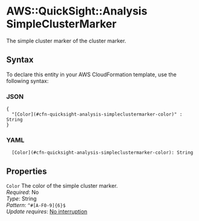 # AWS::QuickSight::Analysis SimpleClusterMarker<a name="aws-properties-quicksight-analysis-simpleclustermarker"></a>

The simple cluster marker of the cluster marker\.

## Syntax<a name="aws-properties-quicksight-analysis-simpleclustermarker-syntax"></a>

To declare this entity in your AWS CloudFormation template, use the following syntax:

### JSON<a name="aws-properties-quicksight-analysis-simpleclustermarker-syntax.json"></a>

```
{
  "[Color](#cfn-quicksight-analysis-simpleclustermarker-color)" : String
}
```

### YAML<a name="aws-properties-quicksight-analysis-simpleclustermarker-syntax.yaml"></a>

```
  [Color](#cfn-quicksight-analysis-simpleclustermarker-color): String
```

## Properties<a name="aws-properties-quicksight-analysis-simpleclustermarker-properties"></a>

`Color`  <a name="cfn-quicksight-analysis-simpleclustermarker-color"></a>
The color of the simple cluster marker\.  
*Required*: No  
*Type*: String  
*Pattern*: `^#[A-F0-9]{6}$`  
*Update requires*: [No interruption](https://docs.aws.amazon.com/AWSCloudFormation/latest/UserGuide/using-cfn-updating-stacks-update-behaviors.html#update-no-interrupt)